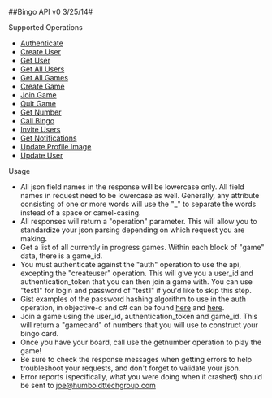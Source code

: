 ##Bingo API v0 3/25/14#

Supported Operations

- [Authenticate](v0/auth "Authenticate")
- [Create User](v0/createuser "Create User")
- [Get User](v0/getuser "Get User")
- [Get All Users](v0/allusers "Get All Users")
- [Get All Games](v0/allgames "Get All Games")
- [Create Game](v0/creategame "Create Game")
- [Join Game](v0/joingame "Join Game")
- [Quit Game](v0/quitgame "Quit Game")
- [Get Number](v0/getnumber "Get Number")
- [Call Bingo](v0/callbingo "Call Bingo")
- [Invite Users](v0/inviteusers "Invite Users")
- [Get Notifications](v0/allnotifications "Get Notifications")
- [Update Profile Image](v0/updateprofileimage "Update Profile Image")
- [Update User](v0/updateuser "Update User")

Usage  


- All json field names in the response will be lowercase only. All field names in request need to be lowercase as well. Generally, any attribute consisting of one or more words will use the "\_" to separate the words instead of a space or camel-casing.
- All responses will return a "operation" parameter. This will allow you to standardize your json parsing depending on which request you are making.
- Get a list of all currently in progress games. Within each block of "game" data, there is a game\_id.
- You must authenticate against the "auth" operation to use the api, excepting the "createuser" operation. This will give you a user\_id and authentication\_token that you can then join a game with. You can use "test1" for login and password of "test1" if you'd like to skip this step.
- Gist examples of the password hashing algorithm to use in the auth operation, in objective-c and c# can be found [here](https://gist.github.com/thejoebaldwin/10443564 "here") and [here](https://gist.github.com/thejoebaldwin/10443397 "here").
- Join a game using the user\_id, authentication\_token and game\_id. This will return a "gamecard" of numbers that you will use to construct your bingo card.
- Once you have your board, call use the getnumber operation to play the game!
- Be sure to check the response messages when getting errors to help troubleshoot your requests, and don't forget to validate your json.
- Error reports (specifically, what you were doing when it crashed) should be sent to [joe@humboldttechgroup.com](mailto:joe@humboldttechgroup.com "email")